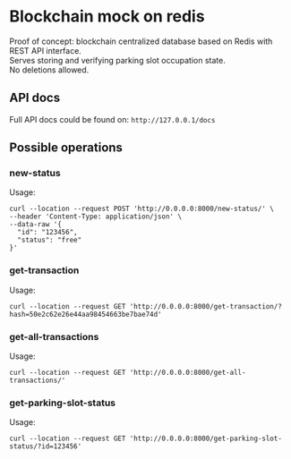 # Blockchain mock on redis

Proof of concept: blockchain centralized database based on Redis with REST API interface.\
Serves storing and verifying parking slot occupation state.\
No deletions allowed.

## API docs

Full API docs could be found on: `http://127.0.0.1/docs`

## Possible operations

### new-status

Usage:

```curl
curl --location --request POST 'http://0.0.0.0:8000/new-status/' \
--header 'Content-Type: application/json' \
--data-raw '{
  "id": "123456",
  "status": "free"
}'
```

### get-transaction

Usage:

```curl
curl --location --request GET 'http://0.0.0.0:8000/get-transaction/?hash=50e2c62e26e44aa98454663be7bae74d'
```

### get-all-transactions

Usage:

```curl
curl --location --request GET 'http://0.0.0.0:8000/get-all-transactions/'
```

### get-parking-slot-status

Usage:

```curl
curl --location --request GET 'http://0.0.0.0:8000/get-parking-slot-status/?id=123456'
```
